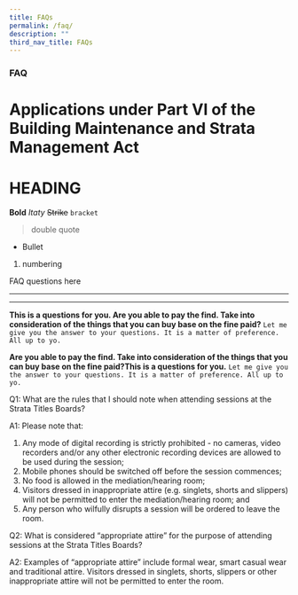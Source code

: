```yaml
---
title: FAQs
permalink: /faq/
description: ""
third_nav_title: FAQs
---
```

### **FAQ**
Applications under Part VI of the Building Maintenance and Strata Management Act
================================================================================
# HEADING
**Bold**
*Itaty*
~~Strike~~
`bracket`
> double quote

* Bullet

1. numbering

FAQ questions here

---


---

**This is a questions for you. Are you able to pay the find. Take into consideration of the things that you can buy base on the fine paid?**
`Let me give you the answer to your questions. It is a matter of preference. All up to yo. `

**Are you able to pay the find. Take into consideration of the things that you can buy base on the fine paid?This is a questions for you.**
`Let me give you the answer to your questions. It is a matter of preference. All up to yo. `





Q1: What are the rules that I should note when attending sessions at the Strata Titles Boards?

A1: Please note that:

1.  Any mode of digital recording is strictly prohibited - no cameras, video recorders and/or any other electronic recording devices are allowed to be used during the session;
2.  Mobile phones should be switched off before the session commences;
3.  No food is allowed in the mediation/hearing room;
4.  Visitors dressed in inappropriate attire (e.g. singlets, shorts and slippers) will not be permitted to enter the mediation/hearing room; and
5.  Any person who wilfully disrupts a session will be ordered to leave the room.

Q2: What is considered “appropriate attire” for the purpose of attending sessions at the Strata Titles Boards?

A2: Examples of “appropriate attire” include formal wear, smart casual wear and traditional attire. Visitors dressed in singlets, shorts, slippers or other inappropriate attire will not be permitted to enter the room.